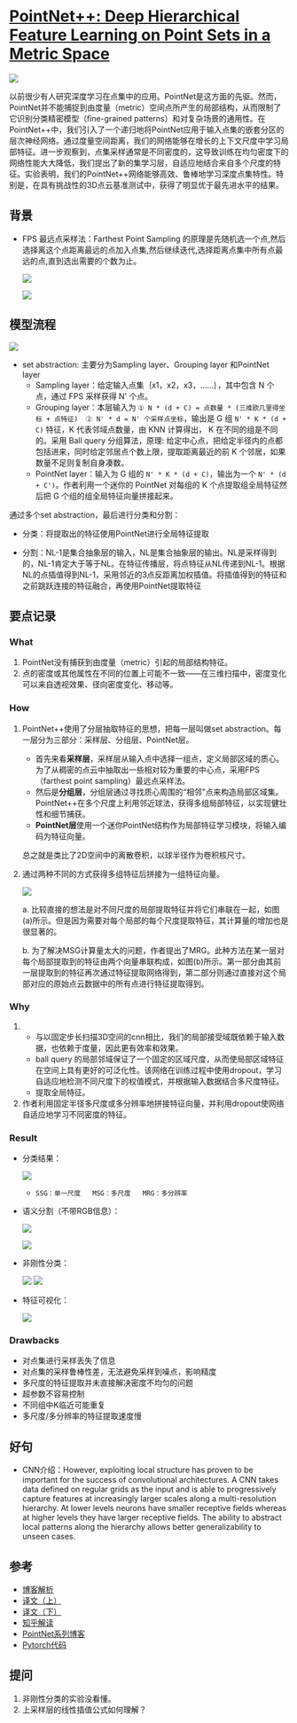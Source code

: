 # [PointNet++: Deep Hierarchical Feature Learning on Point Sets in a Metric Space](https://arxiv.org/abs/1706.02413)

![](p++.png)

以前很少有人研究深度学习在点集中的应用。PointNet是这方面的先驱。然而，PointNet并不能捕捉到由度量（metric）空间点所产生的局部结构，从而限制了它识别分类精密模型（ﬁne-grained patterns）和对复杂场景的通用性。在PointNet++中，我们引入了一个递归地将PointNet应用于输入点集的嵌套分区的层次神经网络。通过度量空间距离，我们的网络能够在增长的上下文尺度中学习局部特征。进一步观察到，点集采样通常是不同密度的，这导致训练在均匀密度下的网络性能大大降低，我们提出了新的集学习层，自适应地结合来自多个尺度的特征。实验表明，我们的PointNet++网络能够高效、鲁棒地学习深度点集特性。特别是，在具有挑战性的3D点云基准测试中，获得了明显优于最先进水平的结果。

## 背景
- FPS 最远点采样法：Farthest Point Sampling 的原理是先随机选一个点,然后选择离这个点距离最远的点加入点集,然后继续迭代,选择距离点集中所有点最远的点,直到选出需要的个数为止。
    
    ![](FPS图解.png)
    
    ![](fps调试.png)
    
## 模型流程
![](结构.png)
- set abstraction: 主要分为Sampling layer、Grouping layer 和PointNet layer
    - Sampling layer：给定输入点集｛x1，x2，x3，……｝，其中包含 N 个点，通过 FPS 采样获得 N' 个点。
    - Grouping layer：本层输入为 `① N * (d + C) = 点数量 * (三维欧几里得坐标 + 点特征)  ② N' * d = N' 个采样点坐标`，输出是 G 组 `N' * K * (d + C)` 特征，K 代表邻域点数量，由 KNN 计算得出， K 在不同的组是不同的。采用 Ball query 分组算法，原理: 给定中心点，把给定半径内的点都包括进来，同时给定邻居点个数上限，提取距离最近的前 K 个邻居，如果数量不足则复制自身凑数。
    - PointNet layer：输入为 G 组的 `N' * K * (d + C)`，输出为一个 `N' * (d + C')`。作者利用一个迷你的 PointNet 对每组的 K 个点提取组全局特征然后把 G 个组的组全局特征向量拼接起来。

通过多个set abstraction，最后进行分类和分割：

- 分类：将提取出的特征使用PointNet进行全局特征提取

- 分割：NL-1是集合抽象层的输入，NL是集合抽象层的输出。NL是采样得到的，NL-1肯定大于等于NL。在特征传播层，将点特征从NL传递到NL-1。根据NL的点插值得到NL-1，采用邻近的3点反距离加权插值。将插值得到的特征和之前跳跃连接的特征融合，再使用PointNet提取特征

## 要点记录
### What
1. PointNet没有捕获到由度量（metric）引起的局部结构特征。
2. 点的密度或其他属性在不同的位置上可能不一致——在三维扫描中，密度变化可以来自透视效果、径向密度变化、移动等。
### How
1. PointNet++使用了分层抽取特征的思想，把每一层叫做set abstraction。每一层分为三部分：采样层、分组层、PointNet层。
    - 首先来看**采样层**，采样层从输入点中选择一组点，定义局部区域的质心。为了从稠密的点云中抽取出一些相对较为重要的中心点，采用FPS（farthest point sampling）最远点采样法。
    - 然后是**分组层**，分组层通过寻找质心周围的“相邻”点来构造局部区域集。PointNet++在多个尺度上利用邻近球法，获得多组局部特征，以实现健壮性和细节捕获。
    - **PointNet层**使用一个迷你PointNet结构作为局部特征学习模块，将输入编码为特征向量。
    
    总之就是类比了2D空间中的离散卷积，以球半径作为卷积核尺寸。
  
2. 通过两种不同的方式获得多组特征后拼接为一组特征向量。

    ![](多尺度拼接.png)
    
    a. 比较直接的想法是对不同尺度的局部提取特征并将它们串联在一起，如图(a)所示。但是因为需要对每个局部的每个尺度提取特征，其计算量的增加也是很显著的。
    
    b. 为了解决MSG计算量太大的问题，作者提出了MRG。此种方法在某一层对每个局部提取到的特征由两个向量串联构成，如图(b)所示。第一部分由其前一层提取到的特征再次通过特征提取网络得到，第二部分则通过直接对这个局部对应的原始点云数据中的所有点进行特征提取得到。
### Why
1. - 与以固定步长扫描3D空间的cnn相比，我们的局部接受域既依赖于输入数据，也依赖于度量，因此更有效率和效果。
   - ball query 的局部邻域保证了一个固定的区域尺度，从而使局部区域特征在空间上具有更好的可泛化性。该网络在训练过程中使用dropout，学习自适应地检测不同尺度下的权值模式，并根据输入数据结合多尺度特征。
   - 提取全局特征。
2. 作者利用固定半径多尺度或多分辨率地拼接特征向量，并利用dropout使网络自适应地学习不同密度的特征。
### Result
- 分类结果：

    ![](分类结果.png)

    - `SSG：单一尺度   MSG：多尺度   MRG：多分辨率`
- 语义分割（不带RGB信息）：

    ![](语义分割.png)
    
    ![](语义分割2.png)
- 非刚性分类：

    ![](非刚性1.png)
    ![](非刚性2.png)
- 特征可视化：

    ![](激活.png)
### Drawbacks
- 对点集进行采样丢失了信息
- 对点集的采样鲁棒性差，无法避免采样到噪点，影响精度
- 多尺度的特征提取并未直接解决密度不均匀的问题
- 超参数不容易控制
- 不同组中K临近可能重复
- 多尺度/多分辨率的特征提取速度慢
## 好句
- CNN介绍：However, exploiting local structure has proven to be important for the success of convolutional architectures. A CNN takes data defined on regular grids as the input and is able to progressively capture features at increasingly larger scales along a multi-resolution hierarchy. At lower levels neurons have smaller receptive fields whereas at higher levels they have larger receptive fields. The ability to abstract local patterns along the hierarchy allows better generalizability to unseen cases.
## 参考
- [博客解析](https://blog.csdn.net/qq_15332903/article/details/80261951)
- [译文（上）](https://blog.csdn.net/weixin_40664094/article/details/83902950)
- [译文（下）](https://blog.csdn.net/weixin_40664094/article/details/83932046)
- [知乎解读](https://zhuanlan.zhihu.com/p/44809266)
- [PointNet系列博客](https://blog.csdn.net/oliongs/article/details/82698744)
- [Pytorch代码](https://github.com/halimacc/pointnet3)
## 提问
1. 非刚性分类的实验没看懂。
2. 上采样层的线性插值公式如何理解？
